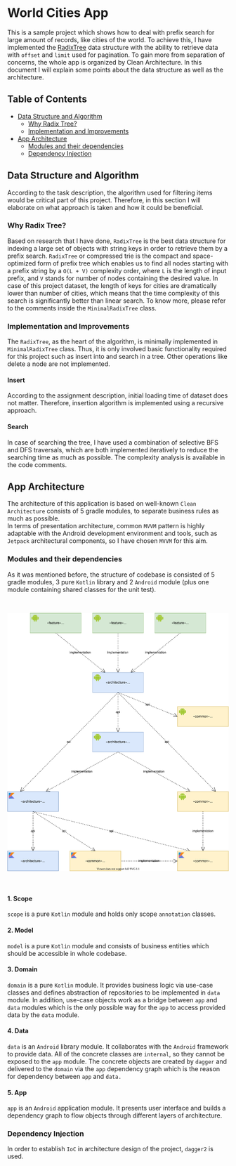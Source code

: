 # World Cities App

This is a sample project which shows how to deal with prefix search for large amount of records, like cities of the world.
To achieve this, I have implemented the [RadixTree](https://en.wikipedia.org/wiki/Radix_tree) data structure with the ability
to retrieve data with `offset` and `limit` used for pagination. To gain more from separation of concerns, the whole app is
organized by Clean Architecture. In this document I will explain some points about the data structure as well as the architecture.

Table of Contents
-----------------

- [Data Structure and Algorithm](#data-structure-and-algorithm)
  - [Why Radix Tree?](#why-radix-tree)
  - [Implementation and Improvements](#implementation-and-improvements)
- [App Architecture](#app-architecture)
  - [Modules and their dependencies](#modules-and-their-dependencies)
  - [Dependency Injection](#dependency-injection)

Data Structure and Algorithm
----------------------------
According to the task description, the algorithm used for filtering items would be critical part of this project. Therefore,
in this section I will elaborate on what approach is taken and how it could be beneficial.

###  Why Radix Tree?
Based on research that I have done, `RadixTree` is the best data structure for indexing a large set of objects with string keys
in order to retrieve them by a prefix search. `RadixTree` or compressed trie is the compact and space-optimized form of prefix tree
which enables us to find all nodes starting with a prefix string by a `O(L + V)` complexity order, where `L` is the length of input
prefix, and `V` stands for number of nodes containing the desired value. In case of this project dataset, the length of keys for
cities are dramatically lower than number of cities, which means that the time complexity of this search is significantly better
than linear search. To know more, please refer to the comments inside the `MinimalRadixTree` class.

###  Implementation and Improvements
The `RadixTree`, as the heart of the algorithm, is minimally implemented in `MinimalRadixTree` class.
Thus, it is only involved basic functionality required for this project such as insert into and search in a tree.
Other operations like delete a node are not implemented.

#### Insert
According to the assignment description, initial loading time of dataset does not matter. Therefore, insertion algorithm is
implemented using a recursive approach.

#### Search
In case of searching the tree, I have used a combination of selective BFS and DFS traversals, which are both implemented
iteratively to reduce the searching time as much as possible. The complexity analysis is available in the code comments.

App Architecture
----------------
The architecture of this application is based on well-known `Clean Architecture` consists of 5 gradle modules, to separate
business rules as much as possible.  
In terms of presentation architecture, common `MVVM` pattern is highly adaptable with the Android development environment
and tools, such as `Jetpack` architectural components, so I have chosen `MVVM` for this aim.

###  Modules and their dependencies
As it was mentioned before, the structure of codebase is consisted of 5 gradle modules, 3 pure `Kotlin` library and 2
`Android` module (plus one module containing shared classes for the unit test).

<br/>

![](/static/modules.svg)

<br/>

#### 1. Scope
`scope` is a pure `Kotlin` module and holds only scope `annotation` classes.

#### 2. Model
`model` is a pure `Kotlin` module and consists of business entities which should be accessible in whole codebase.

#### 3. Domain
`domain` is a pure `Kotlin` module. It provides business logic via use-case classes and defines abstraction of repositories to be
implemented in `data` module. In addition, use-case objects work as a bridge between `app` and `data` modules which is the only
possible way for the `app` to access provided data by the `data` module.

#### 4. Data
`data` is an `Android` library module. It collaborates with the `Android` framework to provide data. All of the concrete classes
are `internal`, so they cannot be exposed to the `app` module. The concrete objects are created by `dagger` and delivered to the
`domain` via the `app` dependency graph which is the reason for dependency between `app` and `data.`

#### 5. App
`app` is an `Android` application module. It presents user interface and builds a dependency graph to flow objects through different
layers of architecture.

###  Dependency Injection
In order to establish `IoC` in architecture design of the project, `dagger2` is used.
